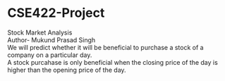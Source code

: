 # CSE422-Project
Stock Market Analysis
<br>
Author- Mukund Prasad Singh
<br> 
We will predict whether it will be beneficial to purchase a stock of a company on a particular day. 
<br> 
A stock purcahase is only beneficial when the closing price of the day is higher than the opening price of the day. 


